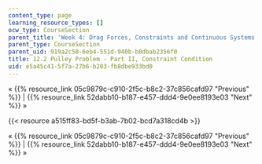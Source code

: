```yaml
---
content_type: page
learning_resource_types: []
ocw_type: CourseSection
parent_title: 'Week 4: Drag Forces, Constraints and Continuous Systems'
parent_type: CourseSection
parent_uid: 919a2c50-6eb4-551d-940b-b0dbab2356f0
title: 12.2 Pulley Problem - Part II, Constraint Condition
uid: e5a45c41-5f7a-27b6-b203-fb8dbe933bd0
---
```


« {{% resource_link 05c9879c-c910-2f5c-b8c2-37c856cafd97 "Previous" %}} | {{% resource_link 52dabb10-b187-e457-ddd4-9e0ee8193e03 "Next" %}} »

{{< resource a515ff83-bd5f-b3ab-7b02-bcd7a318cd4b >}}

« {{% resource_link 05c9879c-c910-2f5c-b8c2-37c856cafd97 "Previous" %}} | {{% resource_link 52dabb10-b187-e457-ddd4-9e0ee8193e03 "Next" %}} »
